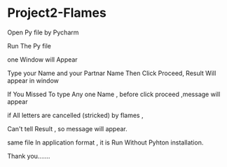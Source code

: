 # Project2-Flames


Open Py file by Pycharm 

Run The Py file 

one Window will Appear


Type your Name and your Partnar Name Then Click Proceed, Result Will appear in window 


If You Missed To type Any one Name , before click proceed ,message will appear

if All letters are cancelled (stricked)  by flames ,

Can't tell Result , so message will appear.


same file In application format , it is Run Without Pyhton installation.


Thank you.......
